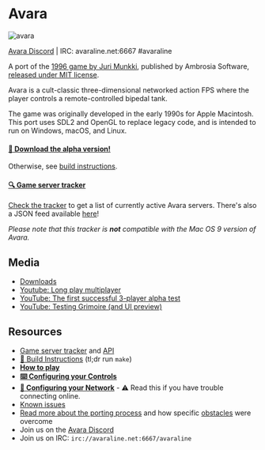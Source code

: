
# Avara

![avara](https://vastan.net/dump/avara2.gif)

[Avara Discord](https://discord.gg/yw5qnBtJd5) | IRC: avaraline.net:6667 #avaraline

A port of the [1996 game by Juri Munkki](https://en.wikipedia.org/wiki/Avara), published by Ambrosia Software, [released under MIT license](https://github.com/jmunkki/Avara).

Avara is a cult-classic three-dimensional networked action FPS where the player controls a remote-controlled bipedal tank. 

The game was originally developed in the early 1990s for Apple Macintosh. This port uses SDL2 and OpenGL to replace legacy code, and is intended to run on Windows, macOS, and Linux.

#### [💾 Download the alpha version!](https://github.com/avaraline/Avara/releases/tag/0.7.0-nightly.20201230)

Otherwise, see [build instructions](https://github.com/avaraline/Avara/wiki/Build-instructions).

#### [🔍 Game server tracker](http://avara.io/)
[Check the tracker](http://avara.io/) to get a list of currently active Avara servers. There's also a JSON feed available [here](http://avara.io/api/v1/games/)!

_Please note that this tracker is **not** compatible with the Mac OS 9 version of Avara._

## Media
* [Downloads](https://github.com/avaraline/Avara/releases/tag/0.7.0-nightly.20201230)
* [Youtube: Long play multiplayer](https://www.youtube.com/watch?v=AqDRN6srt5M)
* [YouTube: The first successful 3-player alpha test](https://www.youtube.com/watch?v=aOW6lSC0kQI)
* [YouTube: Testing Grimoire (and UI preview)](https://www.youtube.com/watch?v=OX4I18PXXOI&)

## Resources 
- [Game server tracker](http://avara.io/) and [API](http://avara.io/api/v1/games/)
- [👷 Build Instructions](https://github.com/avaraline/Avara/wiki/Build-instructions) (tl;dr run `make`)
- **[How to play](https://github.com/avaraline/Avara/wiki/How-to-Play)**
- **[⌨️ Configuring your Controls](https://github.com/avaraline/Avara/wiki/Configuring-your-Controls)**
- **[📡 Configuring your Network](https://github.com/avaraline/Avara/wiki/Configuring-your-Network)** - ⚠️ Read this if you have trouble connecting online.
- [Known issues](https://github.com/avaraline/Avara/issues?q=is%3Aissue+is%3Aopen+label%3Abug)
- [Read more about the porting process](https://github.com/avaraline/Avara/wiki/Porting-challenges) and how specific [obstacles](https://en.wikipedia.org/wiki/Macintosh_Toolbox) were overcome
- Join us on the [Avara Discord](https://discord.gg/yw5qnBtJd5)
- Join us on IRC: `irc://avaraline.net:6667/avaraline`


